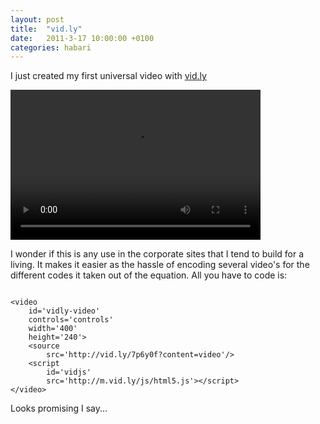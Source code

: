 ```yaml
---
layout: post
title:  "vid.ly"
date:   2011-3-17 10:00:00 +0100
categories: habari
---
```

<p>I just created my first universal video with <a href="http://vid.ly">vid.ly</a></p>
<video id='vidly-video' controls='controls' width='400' height='240'><source src='http://vid.ly/7p6y0f?content=video'/><script id="vidjs" src="http://m.vid.ly/js/html5.js"></script></video>
<p>I wonder if this is any use in the corporate sites that I tend to build for a living. It makes it easier as the hassle of encoding several video's for the different codes it taken out of the equation. All you have to code is:</p>
<pre><code>
&#60;video 
	id='vidly-video' 
	controls='controls' 
	width='400' 
	height='240'&#62;
	&#60;source 
		src='http://vid.ly/7p6y0f?content=video'/&#62;
	&#60;script 
		id='vidjs' 
		src='http://m.vid.ly/js/html5.js'&#62;&#60;/script&#62;
&#60;/video&#62;
</code></pre>
<p>Looks promising I say...</p>